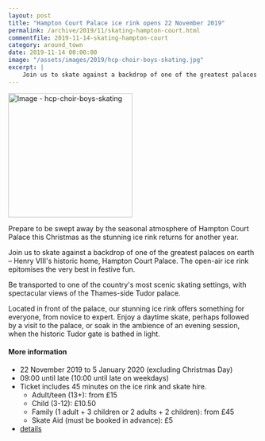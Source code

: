 ```yaml
---
layout: post
title: "Hampton Court Palace ice rink opens 22 November 2019"
permalink: /archive/2019/11/skating-hampton-court.html
commentfile: 2019-11-14-skating-hampton-court
category: around_town
date: 2019-11-14 00:00:00
image: "/assets/images/2019/hcp-choir-boys-skating.jpg"
excerpt: |
    Join us to skate against a backdrop of one of the greatest palaces on earth – Henry VIII's historic home, Hampton Court Palace. The open-air ice rink epitomises the very best in festive fun.
---
```

<a href="/assets/images/2019/hcp-choir-boys-skating.jpg" title="Click for a larger image"><img src="/assets/images/2019/hcp-choir-boys-skating-thumb.jpg"
width="250" alt="Image - hcp-choir-boys-skating"  class="photo right"/></a>

Prepare to be swept away by the seasonal atmosphere of Hampton Court Palace this Christmas as the stunning ice rink returns for another year.

Join us to skate against a backdrop of one of the greatest palaces on earth – Henry VIII's historic home, Hampton Court Palace. The open-air ice rink epitomises the very best in festive fun.

Be transported to one of the country's most scenic skating settings, with spectacular views of the Thames-side Tudor palace.

Located in front of the palace, our stunning ice rink offers something for everyone, from novice to expert. Enjoy a daytime skate, perhaps followed by a visit to the palace, or soak in the ambience of an evening session, when the historic Tudor gate is bathed in light.

#### More information

- 22 November 2019 to 5 January 2020 (excluding Christmas Day)
- 09:00 until late (10:00 until late on weekdays)
- Ticket includes 45 minutes on the ice rink and skate hire.
    - Adult/teen (13+): from £15
    - Child (3-12): £10.50
    - Family (1 adult + 3 children or 2 adults + 2 children): from £45
    - Skate Aid (must be booked in advance): £5
- [details](https://www.hrp.org.uk/hampton-court-palace/whats-on/hampton-court-palace-ice-rink/)

